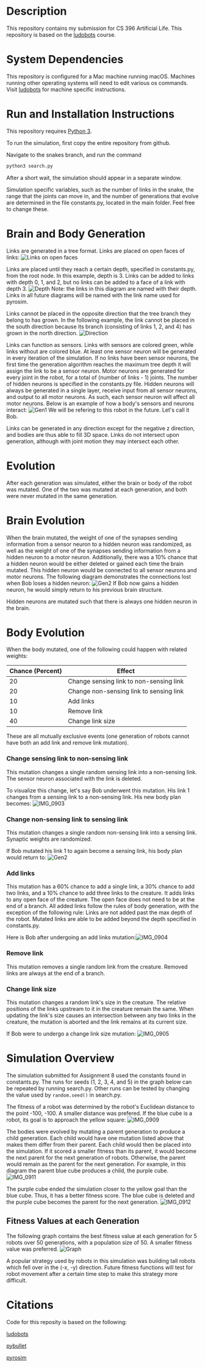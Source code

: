# Description

This repository contains my submission for CS 396 Artificial Life. This repository is based on the [ludobots](https://www.reddit.com/r/ludobots/) course.

# System Dependencies

This repository is configured for a Mac machine running macOS. Machines running other operating systems will need to edit various os commands. Visit [ludobots](https://www.reddit.com/r/ludobots/) for machine specific instructions.

# Run and Installation Instructions
This repository requires [Python 3](https://www.python.org/downloads/). 

To run the simulation, first copy the entire repository from github. 

Navigate to the snakes branch, and run the command
```bash 
python3 search.py
```

After a short wait, the simulation should appear in a separate window.

Simulation specific variables, such as the number of links in the snake, the range that the joints can move in, and the number of generations that evolve are determined in the file constants.py, located in the main folder. Feel free to change these.

# Brain and Body Generation
Links are generated in a tree format. Links are placed on open faces of links: ![Links on open faces](https://user-images.githubusercontent.com/11809261/225104341-504f90e6-11d8-4be0-a486-9194c57af45b.PNG)

Links are placed until they reach a certain depth, specified in constants.py, from the root node. In this example, depth is 3. Links can be added to links with depth 0, 1, and 2, but no links can be added to a face of a link with depth 3. ![Depth](https://user-images.githubusercontent.com/11809261/225104761-98a6083d-a4dd-46f7-b9e1-86f491608ff2.PNG)
Note: the links in this diagram are named with their depth. Links in all future diagrams will be named with the link name used for pyrosim.

Links cannot be placed in the opposite direction that the tree branch they belong to has grown. In the following example, the link cannot be placed in the south direction because its branch (consisting of links 1, 2, and 4) has grown in the north direction. ![Direction](https://user-images.githubusercontent.com/11809261/225105252-12e2c933-afe5-4256-8cba-1e11e14524a4.PNG)

Links can function as sensors. Links with sensors are colored green, while links without are colored blue. At least one sensor neuron will be generated in every iteration of the simulation. If no links have been sensor neurons, the first time the generation algorithm reaches the maximum tree depth it will assign the link to be a sensor neuron. Motor neurons are generated for every joint in the robot, for a total of (number of links - 1) joints. The number of hidden neurons is specified in the constants.py file. Hidden neurons will always be generated in a single layer, receive input from all sensor neurons, and output to all motor neurons. As such, each sensor neuron will affect all motor neurons. Below is an example of how a body's sensors and neurons interact: ![Gen1](https://user-images.githubusercontent.com/11809261/225106066-65a5fd0c-5d70-4797-9e34-3c04996ad6ec.PNG)
We will be refering to this robot in the future. Let's call it Bob.


Links can be generated in any direction except for the negative z direction, and bodies are thus able to fill 3D space. Links do not intersect upon generation, although with joint motion they may intersect each other.

# Evolution
After each generation was simulated, either the brain or body of the robot was mutated. One of the two was mutated at each generation, and both were never mutated in the same generation.

# Brain Evolution
When the brain mutated, the weight of one of the synapses sending information from a sensor neuron to a hidden neuron was randomized, as well as the weight of one of the synapses sending information from a hidden neuron to a motor neuron. Additionally, there was a 10% chance that a hidden neuron would be either deleted or gained each time the brain mutated. This hidden neuron would be connected to all sensor neurons and motor neurons. The following diagram demonstrates the connections lost when Bob loses a hidden neuron: 
![Gen2](https://user-images.githubusercontent.com/11809261/225107365-f1eb71e1-5c2e-48d1-9edb-cbf6e4467a54.PNG)
If Bob now gains a hidden neuron, he would simply return to his previous brain structure.

Hidden neurons are mutated such that there is always one hidden neuron in the brain.

# Body Evolution
When the body mutated, one of the following could happen with related weights:

Chance (Percent)  | Effect
------------- | -------------
20  | Change sensing link to non-sensing link
20  | Change non-sensing link to sensing link
10  | Add links
10  | Remove link
40  | Change link size

These are all mutually exclusive events (one generation of robots cannot have both an add link and remove link mutation).
### Change sensing link to non-sensing link
          
This mutation changes a single random sensing link into a non-sensing link. The sensor neuron associated with the link is deleted.

To visualize this change, let's say Bob underwent this mutation. His link 1 changes from a sensing link to a non-sensing link. His new body plan becomes:
![IMG_0903](https://user-images.githubusercontent.com/11809261/225108142-0dcac387-7777-4add-a04c-287353716900.PNG)
### Change non-sensing link to sensing link
          
This mutation changes a single random non-sensing link into a sensing link. Synaptic weights are randomized.

If Bob mutated his link 1 to again become a sensing link, his body plan would return to:
![Gen2](https://user-images.githubusercontent.com/11809261/225107365-f1eb71e1-5c2e-48d1-9edb-cbf6e4467a54.PNG)
### Add links

This mutation has a 60% chance to add a single link, a 30% chance to add two links, and a 10% chance to add three links to the creature. It adds links to any open face of the creature. The open face does not need to be at the end of a branch. All added links follow the rules of body generation, with the exception of the following rule: Links are not added past the max depth of the robot. Mutated links are able to be added beyond the depth specified in constants.py.

Here is Bob after undergoing an add links mutation:![IMG_0904](https://user-images.githubusercontent.com/11809261/225110367-9e0fbd73-9d86-4cc7-b021-c835a5b5e72b.PNG)
### Remove link
          
This mutation removes a single random link from the creature. Removed links are always at the end of a branch.

### Change link size
          
This mutation changes a random link's size in the creature. The relative positions of the links upstream to it in the creature remain the same. When updating the link's size causes an intersection between any two links in the creature, the mutation is aborted and the link remains at its current size.

If Bob were to undergo a change link size mutation: ![IMG_0905](https://user-images.githubusercontent.com/11809261/225108964-9aae1c0f-4b4f-450d-b74d-018816b387a1.PNG)

# Simulation Overview
The simulation submitted for Assignment 8 used the constants found in constants.py. The runs for seeds (1, 2, 3, 4, and 5) in the graph below can be repeated by running search.py. Other runs can be tested by changing the value used by ``` random.seed() ``` in search.py. 

The fitness of a robot was determined by the robot's Euclidean distance to the point -100, -100. A smaller distance was prefered. If the blue cube is a robot, its goal is to approach the yellow square:
![IMG_0909](https://user-images.githubusercontent.com/11809261/225109812-2ff7d8dd-73ff-4c8c-9481-416c424e44f9.PNG)

The bodies were evolved by mutating a parent generation to produce a child generation. Each child would have one mutation listed above that makes them differ from their parent. Each child would then be placed into the simulation. If it scored a smaller fitness than its parent, it would become the next parent for the next generation of robots. Otherwise, the parent would remain as the parent for the next generation.
For example, in this diagram the parent blue cube produces a child, the purple cube.
![IMG_0911](https://user-images.githubusercontent.com/11809261/225109770-666829ac-e54c-478d-a4ef-6d40c527cbf6.PNG)

The purple cube ended the simulation closer to the yellow goal than the blue cube. Thus, it has a better fitness score. The blue cube is deleted and the purple cube becomes the parent for the next generation.
![IMG_0912](https://user-images.githubusercontent.com/11809261/225109901-099c0e84-74f8-4665-aac7-6b37ef15b8b0.PNG)

## Fitness Values at each Generation
The following graph contains the best fitness value at each generation for 5 robots over 50 generations, with a population size of 50. A smaller fitness value was preferred. ![Graph](https://github.com/JustinAronson/artificial-life/blob/3d-creatures/Screen%20Shot%202023-02-28%20at%2012.11.16%20AM.png)

A popular strategy used by robots in this simulation was building tall robots which fell over in the (-x, -y) direction. Future fitness functions will test for robot movement after a certain time step to make this strategy more difficult.

# Citations
Code for this reposity is based on the following:

[ludobots](https://www.reddit.com/r/ludobots/)

[pybullet](https://pybullet.org/wordpress/)

[pyrosim](https://github.com/ccappelle/pyrosim)
